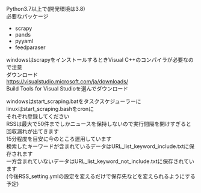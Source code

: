 Python3.7以上で(開発環境は3.8)  
必要なパッケージ
- scrapy
- pands
- pyyaml
- feedparaser

windowsはscrapyをインストールするときVisual C++のコンパイラが必要なので注意  
ダウンロード  
https://visualstudio.microsoft.com/ja/downloads/  
Build Tools for Visual Studioを選んでダウンロード  

windowsはstart_scraping.batをタスクスケジューラーに  
linuxはstart_scraping.bashをcronに  
それぞれ登録してください  
RSSは最大で50件までしかニュースを保持しないので実行間隔を開けすぎると回収漏れが出てきます  
15分程度を目安に今のところ運用しています  
検索したキーワードが含まれているデータはURL_list_keyword_include.txtに保存されます    
一方含まれていないデータはURL_list_keyword_not_include.txtに保存されています  
(今後RSS_setting.ymlの設定を変えるだけで保存先などを変えられるようにする予定)
